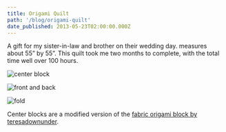 ```yaml
---
title: Origami Quilt
path: '/blog/origami-quilt'
date_published: 2013-05-23T02:00:00.000Z
---
```


A gift for my sister-in-law and brother on their wedding day. measures about 55” by 55”. This quilt took me two months to complete, with the total time well over 100 hours.

![center block](/content/images/2014/Jul/tumblr_mn7xapfLJM1s5pxoko1_1280.jpg)

![front and back](/content/images/2014/Jul/tumblr_mn7xapfLJM1s5pxoko2_1280.jpg)

![fold](/content/images/2014/Jul/tumblr_mn7xapfLJM1s5pxoko3_1280.jpg)

Center blocks are a modified version of the [fabric origami block by teresadownunder](http://mypatchwork.wordpress.com/2012/11/17/block-24-fabric-origami-textured-quilt-sampler/).
